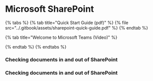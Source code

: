 # Microsoft SharePoint

{% tabs %}
{% tab title="Quick Start Guide \(pdf\)" %}
{% file src="../.gitbook/assets/sharepoint-quick-guide.pdf" %}
{% endtab %}

{% tab title="Welcome to Microsoft Teams \(Video\)" %}

{% endtab %}
{% endtabs %}

### **Checking documents in and out of SharePoint**

### **Checking documents in and out of SharePoint** 



